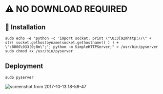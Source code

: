 # :warning: NO DOWNLOAD REQUIRED

## 📃 Installation

```
sudo echo -e "python -c 'import socket; print \"\033[92mhttp://\" + str( socket.gethostbyname(socket.gethostname() ) ) + \":8000\033[0;0m\";'; python -m SimpleHTTPServer;" > /usr/bin/pyserver
sudo chmod +x /usr/bin/pyserver
```

## Deployment

```
sudo pyserver
```

![screenshot from 2017-10-13 18-58-47](https://user-images.githubusercontent.com/29265684/31538338-959c3778-b048-11e7-8c57-17db9fdccad3.png)
